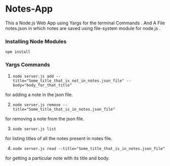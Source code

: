 ﻿# Notes-App

This a Node.js Web App using Yargs for the terminal Commands .
And A File notes.json in which notes are saved using file-system module for node.js .

### Installing Node Modules

`npm install`

### Yargs Commands

1. `node server.js add --title="Some_title_that_is_not_in_notes.json_file" --body="body_for_that_title"`

for adding a note in the json file.

2. `node server.js remove --title="Some_title_that_is_in_notes.json_file"`

for removing a note from the json file.

3. `node server.js list`

for listing titles of all the notes present in notes file.

4. `node server.js read --title="Some_title_that_is_in_notes.json_file"`

for getting a particular note with its title and body.
